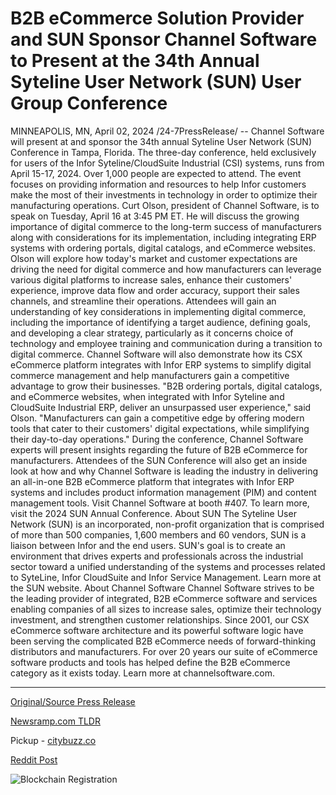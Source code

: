 # B2B eCommerce Solution Provider and SUN Sponsor Channel Software to Present at the 34th Annual Syteline User Network (SUN) User Group Conference

MINNEAPOLIS, MN, April 02, 2024 /24-7PressRelease/ -- Channel Software will present at and sponsor the 34th annual Syteline User Network (SUN) Conference in Tampa, Florida. The three-day conference, held exclusively for users of the Infor Syteline/CloudSuite Industrial (CSI) systems, runs from April 15-17, 2024. Over 1,000 people are expected to attend.  The event focuses on providing information and resources to help Infor customers make the most of their investments in technology in order to optimize their manufacturing operations.   Curt Olson, president of Channel Software, is to speak on Tuesday, April 16 at 3:45 PM ET. He will discuss the growing importance of digital commerce to the long-term success of manufacturers along with considerations for its implementation, including integrating ERP systems with ordering portals, digital catalogs, and eCommerce websites.  Olson will explore how today's market and customer expectations are driving the need for digital commerce and how manufacturers can leverage various digital platforms to increase sales, enhance their customers' experience, improve data flow and order accuracy, support their sales channels, and streamline their operations. Attendees will gain an understanding of key considerations in implementing digital commerce, including the importance of identifying a target audience, defining goals, and developing a clear strategy, particularly as it concerns choice of technology and employee training and communication during a transition to digital commerce. Channel Software will also demonstrate how its CSX eCommerce platform integrates with Infor ERP systems to simplify digital commerce management and help manufacturers gain a competitive advantage to grow their businesses.  "B2B ordering portals, digital catalogs, and eCommerce websites, when integrated with Infor Syteline and CloudSuite Industrial ERP, deliver an unsurpassed user experience," said Olson. "Manufacturers can gain a competitive edge by offering modern tools that cater to their customers' digital expectations, while simplifying their day-to-day operations."   During the conference, Channel Software experts will present insights regarding the future of B2B eCommerce for manufacturers. Attendees of the SUN Conference will also get an inside look at how and why Channel Software is leading the industry in delivering an all-in-one B2B eCommerce platform that integrates with Infor ERP systems and includes product information management (PIM) and content management tools. Visit Channel Software at booth #407.  To learn more, visit the 2024 SUN Annual Conference.  About SUN The Syteline User Network (SUN) is an incorporated, non-profit organization that is comprised of more than 500 companies, 1,600 members and 60 vendors, SUN is a liaison between Infor and the end users. SUN's goal is to create an environment that drives experts and professionals across the industrial sector toward a unified understanding of the systems and processes related to SyteLine, Infor CloudSuite and Infor Service Management. Learn more at the SUN website.  About Channel Software Channel Software strives to be the leading provider of integrated, B2B eCommerce software and services enabling companies of all sizes to increase sales, optimize their technology investment, and strengthen customer relationships. Since 2001, our CSX eCommerce software architecture and its powerful software logic have been serving the complicated B2B eCommerce needs of forward-thinking distributors and manufacturers. For over 20 years our suite of eCommerce software products and tools has helped define the B2B eCommerce category as it exists today. Learn more at channelsoftware.com. 

---

[Original/Source Press Release](https://www.24-7pressrelease.com/press-release/509719/b2b-ecommerce-solution-provider-and-sun-sponsor-channel-software-to-present-at-the-34th-annual-syteline-user-network-sun-user-group-conference)
                    

[Newsramp.com TLDR](https://newsramp.com/curated-news/channel-software-to-present-and-sponsor-at-34th-annual-sun-conference/410d25696beeec4b8442a4b15f79e039) 


Pickup - [citybuzz.co](https://citybuzz.co/2024/04/02/channel-software-to-showcase-b2b-ecommerce-solutions-at-syteline-user-network-conference)
 



[Reddit Post](https://www.reddit.com/r/Business_NewsRamp/comments/1btsfvs/channel_software_to_present_and_sponsor_at_34th/) 



![Blockchain Registration](https://cdn.newsramp.app/24-7PressRelease/qrcode/244/2/herbmJ92.webp)